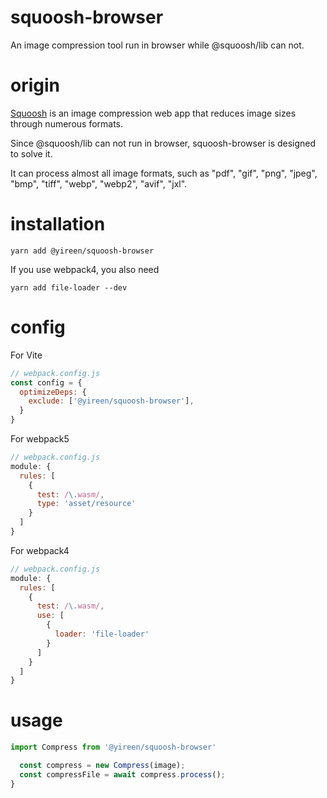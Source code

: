 # squoosh-browser
An image compression tool run in browser while @squoosh/lib can not.

# origin
[Squoosh] is an image compression web app that reduces image sizes through numerous formats.

Since @squoosh/lib can not run in browser, squoosh-browser is designed to solve it.

It can process almost all image formats, such as "pdf", "gif", "png", "jpeg", "bmp", "tiff", "webp", "webp2", "avif", "jxl".

# installation
```
yarn add @yireen/squoosh-browser
```

If you use webpack4, you also need
```
yarn add file-loader --dev
```

# config
For Vite
```js
// webpack.config.js
const config = {
  optimizeDeps: {
    exclude: ['@yireen/squoosh-browser'],
  }
}
```

For webpack5
```js
// webpack.config.js
module: {
  rules: [
    {
      test: /\.wasm/,
      type: 'asset/resource'
    }
  ]
}
```

For webpack4
```js
// webpack.config.js
module: {
  rules: [
    {
      test: /\.wasm/,
      use: [
        {
          loader: 'file-loader'
        }
      ]
    }
  ]
}
```

# usage
```ts
import Compress from '@yireen/squoosh-browser'

  const compress = new Compress(image);
  const compressFile = await compress.process();
}
```


[squoosh]: https://squoosh.app
